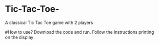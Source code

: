 # Tic-Tac-Toe-
A classical Tic Tac Toe game with 2 players

#How to use?
Download the code and run.
Follow the instructions printing on the display
